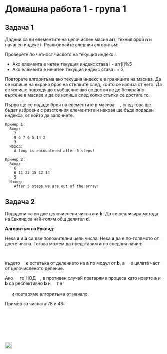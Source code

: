 # Домашна работа 1 - група 1

## Задача 1

Дадени са ви елементите на целочислен масив **arr**, техния брой **n** и начален индекс **i**. Реализирайте следния алгоритъм:

Проверете по четност числото на текущия индекс i.
* Ако елемента е четен текущия индекс става i - arr[i]%5
* Ако елемента е нечетен текущия индекс става i + 3

Повторете алгоритъма ако текущия индекс е в границите на масива. Да се изпише на екрана броя на стъпките след, които се излиза от него. Да се изпише подходящо съобщение ако се достигне до безкрайно въртене в масива и да се изпише след колко стъпки се достига то.

Първо ще се подаде броя на елементите в масива <img  style = "vertical-align:middle;height:1em" src="https://render.githubusercontent.com/render/math?math=0< n\leq 100">, след това ще бъдат изброени с разстояния елементите и накрая ще бъде подаден индекса, от който да започнете.

```
Пример 1:
  Вход: 
    7
    9 6 7 6 5 14 2
    3
  Изход:
    A loop is encountered after 5 steps!
```
```
Пример 2:
  Вход: 
    6
    6 11 22 15 12 14
    5
  Изход:
    After 5 steps we are out of the array!
```

## Задача 2

Подадени са ви две целочислени числа **a** и **b**. Да се реализира метода на Евклид за най-голям общ делител **d**.


**Алгоритъм на Евклид:**

Нека **a** и **b** са две положителни цели числа. Нека **a** да е по-голямото от двете числа. Тогава можем да представим **а** по следния начин:

<img  style = "height:1.2em" src="https://render.githubusercontent.com/render/math?math=a=b*q_0%2Br_1\quad\quad0\leq r_1< b\quad\quad r_1\in\mathbb{N}, q_0\in\mathbb{N}^{%2B}"> 

където <img  style="vertical-align:middle;height:0.8em" src="https://render.githubusercontent.com/render/math?math=r_1"> е остатъка от делението на **a** по модул от **b**, a <img  style="vertical-align:middle;height:0.8em" src="https://render.githubusercontent.com/render/math?math=q_0"> е цялата част от целочисленото деление.

Ако <img  style="vertical-align:middle;height:1em" src="https://render.githubusercontent.com/render/math?math=r_1=0"> то НОД<img  style="vertical-align:middle;height:1em" src="https://render.githubusercontent.com/render/math?math=(a, b) = b">, в противен случай повтаряме процеса като новите **a** и **b** са респективно **b** и <img  style="vertical-align:middle;height:0.8em" src="https://render.githubusercontent.com/render/math?math=r_1"> т.е

<img  style = "height:1.2em" src="https://render.githubusercontent.com/render/math?math=b=r_1*q_1%2Br_2\quad\quad0\leq r_2< r1\quad\quad r_2\in\mathbb{N}, q_1\in\mathbb{N}^{%2B}"> 
и повтаряме алгоритъма от начало.

Пример за числата 78 и 46:

<img  style="vertical-align:middle;height:1em" src="https://render.githubusercontent.com/render/math?math=a=78, b=46">
<br><br>
<img  style="vertical-align:middle;height:1em" src="https://render.githubusercontent.com/render/math?math=\Rightarrow78=46*1 %2B 32">
<br>
<img  style="vertical-align:middle;height:1em" src="https://render.githubusercontent.com/render/math?math=\Rightarrow46=32*1 %2B 14">
<br>
<img  style="vertical-align:middle;height:1em" src="https://render.githubusercontent.com/render/math?math=\Rightarrow32=14*2 %2B 4">
<br>
<img  style="vertical-align:middle;height:1em" src="https://render.githubusercontent.com/render/math?math=\Rightarrow14=4*3 %2B 2">
<br>
<img  style="vertical-align:middle;height:1em" src="https://render.githubusercontent.com/render/math?math=\Rightarrow4=2*2 %2B 0">
<br>
<img  style="vertical-align:middle;height:1.5em" src="https://render.githubusercontent.com/render/math?math=\Rightarrow GCD(78, 46)=2">

